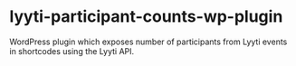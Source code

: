 # lyyti-participant-counts-wp-plugin
WordPress plugin which exposes number of participants from Lyyti events in shortcodes using the Lyyti API.
